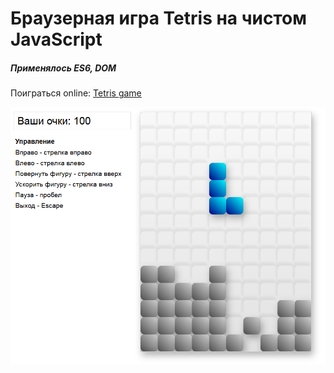 # Браузерная игра Tetris на чистом JavaScript

##### Применялось ES6, DOM

Поиграться online: [Tetris game](https://ma1ex.github.io/Tetris-Game/)

![Screenshot](images/screenshot-tetris.png)

